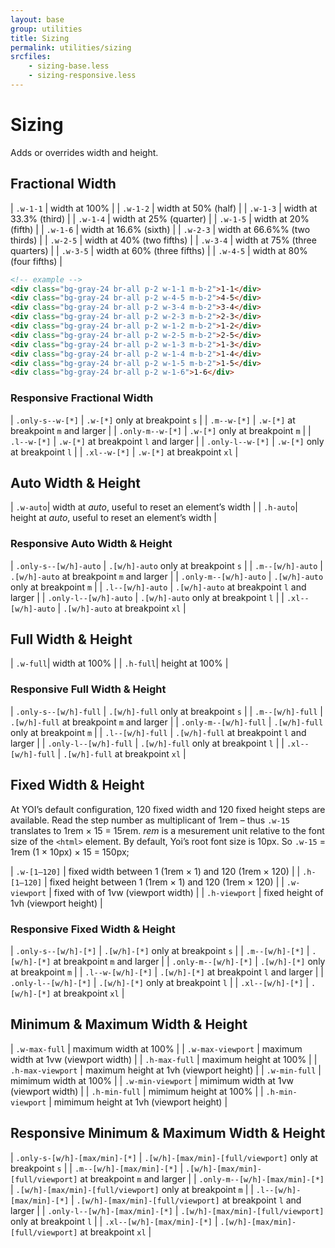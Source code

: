 ```yaml
---
layout: base
group: utilities
title: Sizing
permalink: utilities/sizing
srcfiles:
    - sizing-base.less
    - sizing-responsive.less
---
```


# Sizing

<p class="intro">Adds or overrides width and height.</p>

## Fractional Width

| `.w-1-1`  | width at 100%                 |
| `.w-1-2`  | width at 50% (half)           |
| `.w-1-3`  | width at 33.3% (third)        |
| `.w-1-4`  | width at 25% (quarter)        |
| `.w-1-5`  | width at 20% (fifth)          |
| `.w-1-6`  | width at 16.6% (sixth)        |
| `.w-2-3`  | width at 66.6%% (two thirds)  |
| `.w-2-5`  | width at 40% (two fifths)     |
| `.w-3-4`  | width at 75% (three quarters) |
| `.w-3-5`  | width at 60% (three fifths)   |
| `.w-4-5`  | width at 80% (four fifths)    |

```html
<!-- example -->
<div class="bg-gray-24 br-all p-2 w-1-1 m-b-2">1-1</div>
<div class="bg-gray-24 br-all p-2 w-4-5 m-b-2">4-5</div>
<div class="bg-gray-24 br-all p-2 w-3-4 m-b-2">3-4</div>
<div class="bg-gray-24 br-all p-2 w-2-3 m-b-2">2-3</div>
<div class="bg-gray-24 br-all p-2 w-1-2 m-b-2">1-2</div>
<div class="bg-gray-24 br-all p-2 w-2-5 m-b-2">2-5</div>
<div class="bg-gray-24 br-all p-2 w-1-3 m-b-2">1-3</div>
<div class="bg-gray-24 br-all p-2 w-1-4 m-b-2">1-4</div>
<div class="bg-gray-24 br-all p-2 w-1-5 m-b-2">1-5</div>
<div class="bg-gray-24 br-all p-2 w-1-6">1-6</div>
```

### Responsive Fractional Width

| `.only-s--w-[*]` | `.w-[*]` only at breakpoint `s`       |
| `.m--w-[*]`      | `.w-[*]` at breakpoint `m` and larger |
| `.only-m--w-[*]` | `.w-[*]` only at breakpoint `m`       |
| `.l--w-[*]`      | `.w-[*]` at breakpoint `l` and larger |
| `.only-l--w-[*]` | `.w-[*]` only at breakpoint `l`       |
| `.xl--w-[*]`     | `.w-[*]` at breakpoint `xl`           |

## Auto Width & Height

| `.w-auto`| width at *auto*, useful to reset an element’s width  |
| `.h-auto`| height at *auto*, useful to reset an element’s width |

### Responsive Auto Width & Height

| `.only-s--[w/h]-auto` | `.[w/h]-auto` only at breakpoint `s`       |
| `.m--[w/h]-auto`      | `.[w/h]-auto` at breakpoint `m` and larger |
| `.only-m--[w/h]-auto` | `.[w/h]-auto` only at breakpoint `m`       |
| `.l--[w/h]-auto`      | `.[w/h]-auto` at breakpoint `l` and larger |
| `.only-l--[w/h]-auto` | `.[w/h]-auto` only at breakpoint `l`       |
| `.xl--[w/h]-auto`     | `.[w/h]-auto` at breakpoint `xl`           |

## Full Width & Height

| `.w-full`| width at 100%  |
| `.h-full`| height at 100% |

### Responsive Full Width & Height

| `.only-s--[w/h]-full` | `.[w/h]-full` only at breakpoint `s`       |
| `.m--[w/h]-full`      | `.[w/h]-full` at breakpoint `m` and larger |
| `.only-m--[w/h]-full` | `.[w/h]-full` only at breakpoint `m`       |
| `.l--[w/h]-full`      | `.[w/h]-full` at breakpoint `l` and larger |
| `.only-l--[w/h]-full` | `.[w/h]-full` only at breakpoint `l`       |
| `.xl--[w/h]-full`     | `.[w/h]-full` at breakpoint `xl`           |

## Fixed Width & Height

At YOI’s default configuration, 120 fixed width and 120 fixed height steps are available. Read the step number as multiplicant of 1rem – thus `.w-15` translates to 1rem &times; 15 = 15rem. *rem* is a mesurement unit relative to the font size of the `<html>` element. By default, Yoi’s root font size is 10px. So `.w-15` = 1rem (1 &times; 10px) &times; 15 = 150px;

| `.w-[1–120]`  | fixed width between 1 (1rem &times; 1) and 120 (1rem &times; 120)  |
| `.h-[1–120]`  | fixed height between 1 (1rem &times; 1) and 120 (1rem &times; 120) |
| `.w-viewport` | fixed with of 1vw (viewport width)                                 |
| `.h-viewport` | fixed height of 1vh (viewport height)                              |

### Responsive Fixed Width & Height

| `.only-s--[w/h]-[*]` | `.[w/h]-[*]` only at breakpoint `s`       |
| `.m--[w/h]-[*]`      | `.[w/h]-[*]` at breakpoint `m` and larger |
| `.only-m--[w/h]-[*]` | `.[w/h]-[*]` only at breakpoint `m`       |
| `.l--w-[w/h]-[*]`    | `.[w/h]-[*]` at breakpoint `l` and larger |
| `.only-l--[w/h]-[*]` | `.[w/h]-[*]` only at breakpoint `l`       |
| `.xl--[w/h]-[*]`     | `.[w/h]-[*]` at breakpoint `xl`           |

## Minimum & Maximum Width & Height

| `.w-max-full`     | maximum width at 100%                   |
| `.w-max-viewport` | maximum width at 1vw (viewport width)   |
| `.h-max-full`     | maximum height at 100%                  |
| `.h-max-viewport` | maximum height at 1vh (viewport height) |
| `.w-min-full`     | mimimum width at 100%                   |
| `.w-min-viewport` | mimimum width at 1vw (viewport width)   |
| `.h-min-full`     | mimimum height at 100%                  |
| `.h-min-viewport` | mimimum height at 1vh (viewport height) |

## Responsive Minimum & Maximum Width & Height

| `.only-s-[w/h]-[max/min]-[*]`  | `.[w/h]-[max/min]-[full/viewport]` only at breakpoint `s`      |
| `.m--[w/h]-[max/min]-[*]`      | `.[w/h]-[max/min]-[full/viewport]` at breakpoint `m` and larger |
| `.only-m--[w/h]-[max/min]-[*]` | `.[w/h]-[max/min]-[full/viewport]` only at breakpoint `m`       |
| `.l--[w/h]-[max/min]-[*]`      | `.[w/h]-[max/min]-[full/viewport]` at breakpoint `l` and larger |
| `.only-l--[w/h]-[max/min]-[*]` | `.[w/h]-[max/min]-[full/viewport]` only at breakpoint `l`       |
| `.xl--[w/h]-[max/min]-[*]`     | `.[w/h]-[max/min]-[full/viewport]` at breakpoint `xl`           |
